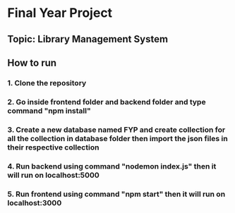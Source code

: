 # Final Year Project

## Topic: Library Management System

## How to run
### 1. Clone the repository
### 2. Go inside frontend folder and backend folder and type command "npm install"
### 3. Create a new database named FYP and create collection for all the collection in database folder then import the json files in their respective collection
### 4. Run backend using command "nodemon index.js" then it will run on localhost:5000
### 5. Run frontend using command "npm start" then it will run on localhost:3000